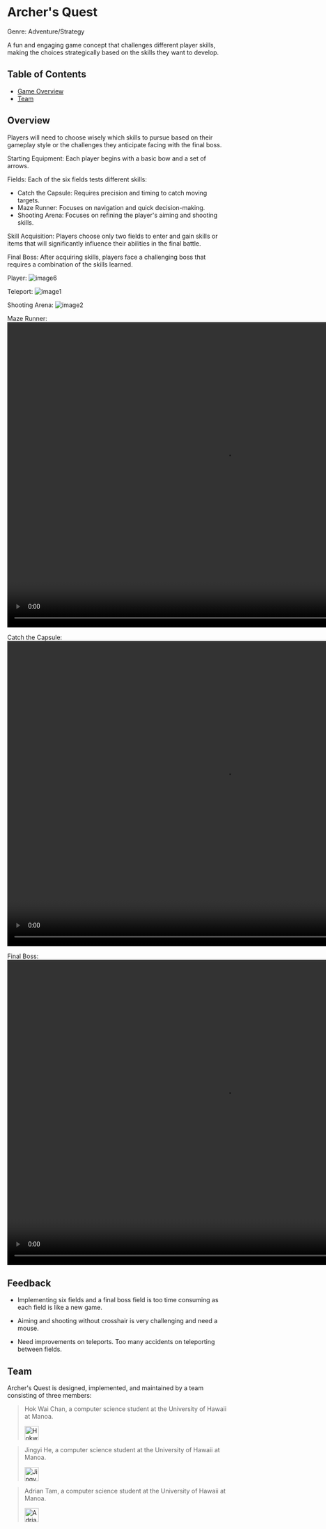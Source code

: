 # Archer's Quest

Genre: Adventure/Strategy

A fun and engaging game concept that challenges different player skills, making the choices strategically based on the skills they want to develop.

## Table of Contents

- [Game Overview](#overview)
- [Team](#team)

## Overview

Players will need to choose wisely which skills to pursue based on their gameplay style or the challenges they anticipate facing with the final boss.

Starting Equipment: Each player begins with a basic bow and a set of arrows.

Fields: Each of the six fields tests different skills:

- Catch the Capsule: Requires precision and timing to catch moving targets.
- Maze Runner: Focuses on navigation and quick decision-making.
- Shooting Arena: Focuses on refining the player's aiming and shooting skills.

Skill Acquisition: Players choose only two fields to enter and gain skills or items that will significantly influence their abilities in the final battle.

Final Boss: After acquiring skills, players face a challenging boss that requires a combination of the skills learned.

Player:
<img src="images/image6.png" alt="image6">

Teleport:
<img src="images/image1.png" alt="image1">

Shooting Arena:
<img src="images/image2.png" alt="image2">

Maze Runner:
<video width="1000" height="700" controls><source src="images/image3.mp4" type="video/mp4"></video>

Catch the Capsule:
<video width="1000" height="700" controls><source src="images/image4.mp4" type="video/mp4"></video>

Final Boss:
<video width="1000" height="700" controls><source src="images/image5.mp4" type="video/mp4"></video>

## Feedback

- Implementing six fields and a final boss field is too time consuming as each field is like a new game.

- Aiming and shooting without crosshair is very challenging and need a mouse.

- Need improvements on teleports. Too many accidents on teleporting between fields.

## Team

Archer's Quest is designed, implemented, and maintained by a team consisting of three members:

> Hok Wai Chan, a computer science student at the University of Hawaii at Manoa.
>
> <a href="https://github.com/hokwaichan"><img src="https://github.com/hokwaichan.png" alt="Hokwai" width="32" height="32"></a>

> Jingyi He, a computer science student at the University of Hawaii at Manoa.
>
> <a href="https://github.com/jing2003"><img src="https://github.com/jing2003.png" alt="Jingyi" width="32" height="32"></a>

> Adrian Tam, a computer science student at the University of Hawaii at Manoa.
>
> <a href="https://github.com/adrianwtam"><img src="https://github.com/adrianwtam.png" alt="Adrian" width="32" height="32"></a>
